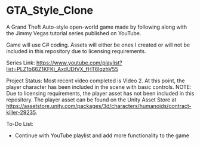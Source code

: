 # GTA_Style_Clone
A Grand Theft Auto-style open-world game made by following along with the Jimmy Vegas tutorial series published on YouTube.

Game will use C# coding. Assets will either be ones I created or will not be included in this repository due to licensing requirements.

Series Link:
https://www.youtube.com/playlist?list=PLZ1b66Z1KFKi_AxdUDtVX_fHT6IqzhV55



Project Status:
Most recent video completed is Video 2.  At this point, the player character has been included in the scene with basic controls.  NOTE: Due to licensing requirements, the player asset has not been included in this repository.  The player asset can be found on the Unity Asset Store at https://assetstore.unity.com/packages/3d/characters/humanoids/contract-killer-29235.


To-Do List:
- Continue with YouTube playlist and add more functionality to the game
